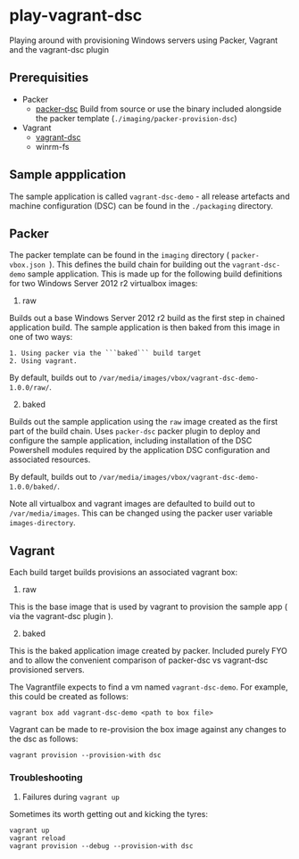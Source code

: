# play-vagrant-dsc
Playing around with provisioning Windows servers using Packer, Vagrant and the vagrant-dsc plugin

## Prerequisities

- Packer
  - [packer-dsc](https://github.com/mefellows/packer-dsc)
    Build from source or use the binary included alongside the packer template (```./imaging/packer-provision-dsc```)
- Vagrant
  - [vagrant-dsc](https://github.com/mefellows/vagrant-dsc)
  - winrm-fs

## Sample appplication

The sample application is called ```vagrant-dsc-demo``` - all release artefacts and machine configuration (DSC) can be found in the ```./packaging``` directory.

## Packer

The packer template can be found in the ```imaging``` directory ( ```packer-vbox.json ```).
This defines the build chain for building out the ```vagrant-dsc-demo``` sample application. This is made up for the following build definitions for two Windows Server 2012 r2 virtualbox images:

1. raw
  
  Builds out a base Windows Server 2012 r2 build as the first step in chained application build.
  The sample application is then baked from this image in one of two ways:
    
    1. Using packer via the ```baked``` build target
    2. Using vagrant.

  By default, builds out to ```/var/media/images/vbox/vagrant-dsc-demo-1.0.0/raw/```.
  
2. baked
  
  Builds out the sample application using the ```raw``` image created as the first part of the build chain.
  Uses ```packer-dsc``` packer plugin to deploy and configure the sample application, including installation of the DSC Powershell modules required by the application DSC configuration and associated resources.

  By default, builds out to ```/var/media/images/vbox/vagrant-dsc-demo-1.0.0/baked/```. 

Note all virtualbox and vagrant images are defaulted to build out to ```/var/media/images```. This can be changed using the packer user variable ```images-directory```.

## Vagrant

Each build target builds provisions an associated vagrant box:

1. raw
  
  This is the base image that is used by vagrant to provision the sample app ( via the vagrant-dsc plugin ).

2. baked
  
  This is the baked application image created by packer. Included purely FYO and to allow the convenient comparison of packer-dsc vs vagrant-dsc provisioned servers.

The Vagrantfile expects to find a vm named ```vagrant-dsc-demo```. For example, this could be created as follows:

```shell
vagrant box add vagrant-dsc-demo <path to box file>
```

Vagrant can be made to re-provision the box image against any changes to the dsc as follows:

```shell
vagrant provision --provision-with dsc
```

### Troubleshooting

1. Failures during ```vagrant up```

  Sometimes its worth getting out and kicking the tyres:

  ```shell
  vagrant up 
  vagrant reload
  vagrant provision --debug --provision-with dsc
  ```

